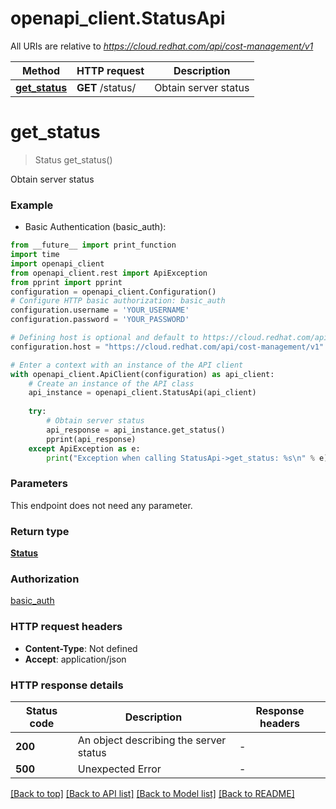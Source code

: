 # openapi_client.StatusApi

All URIs are relative to *https://cloud.redhat.com/api/cost-management/v1*

Method | HTTP request | Description
------------- | ------------- | -------------
[**get_status**](StatusApi.md#get_status) | **GET** /status/ | Obtain server status


# **get_status**
> Status get_status()

Obtain server status

### Example

* Basic Authentication (basic_auth):
```python
from __future__ import print_function
import time
import openapi_client
from openapi_client.rest import ApiException
from pprint import pprint
configuration = openapi_client.Configuration()
# Configure HTTP basic authorization: basic_auth
configuration.username = 'YOUR_USERNAME'
configuration.password = 'YOUR_PASSWORD'

# Defining host is optional and default to https://cloud.redhat.com/api/cost-management/v1
configuration.host = "https://cloud.redhat.com/api/cost-management/v1"

# Enter a context with an instance of the API client
with openapi_client.ApiClient(configuration) as api_client:
    # Create an instance of the API class
    api_instance = openapi_client.StatusApi(api_client)
    
    try:
        # Obtain server status
        api_response = api_instance.get_status()
        pprint(api_response)
    except ApiException as e:
        print("Exception when calling StatusApi->get_status: %s\n" % e)
```

### Parameters
This endpoint does not need any parameter.

### Return type

[**Status**](Status.md)

### Authorization

[basic_auth](../README.md#basic_auth)

### HTTP request headers

 - **Content-Type**: Not defined
 - **Accept**: application/json

### HTTP response details
| Status code | Description | Response headers |
|-------------|-------------|------------------|
**200** | An object describing the server status |  -  |
**500** | Unexpected Error |  -  |

[[Back to top]](#) [[Back to API list]](../README.md#documentation-for-api-endpoints) [[Back to Model list]](../README.md#documentation-for-models) [[Back to README]](../README.md)


